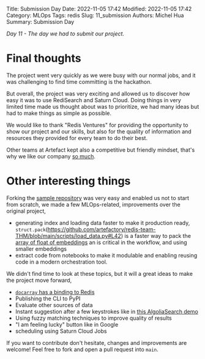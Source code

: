 Title: Submission Day
Date: 2022-11-05 17:42
Modified: 2022-11-05 17:42
Category: MLOps
Tags: redis
Slug: 11_submission
Authors: Michel Hua
Summary: Submission Day

_Day 11 - The day we had to submit our project._

# Final thoughts

The project went very quickly as we were busy with our normal jobs, and it was challenging to find time committing is the hackathon.

But overall, the project was very exciting and allowed us to discover how easy it was to use RediSearch and Saturn Cloud. Doing things in very limited time made us thought about was to prioritize, we had many ideas but had to make things as simple as possible.

We would like to thank "Redis Ventures" for providing the opportunity to show our project and our skills, but also for the quality of information and resources they provided for every team to do their best.

Other teams at Artefact kept also a competitive but friendly mindset, that's why we like our company [so much](https://artefactory.github.io/redis-team-THM/category/team.html).

# Other interesting things

Forking the [sample repository](https://github.com/RedisVentures/redis-arXiv-search) was very easy and enabled us not to start from scratch, we made a few MLOps-related, improvements over the original project,

- generating index and loading data faster to make it production ready, `struct.pack`(https://github.com/artefactory/redis-team-THM/blob/main/scripts/load_data.py#L42) is a faster way to pack the [array of float of embeddings](https://stackoverflow.com/a/9941024/1360476) an is critical in the workflow, and using smaller embeddings
- extract code from notebooks to make it modulable and enabling reusing code in a modern orchestration tool.

We didn't find time to look at these topics, but it will a great ideas to make the project move forward,

- [`docarray` has a binding to Redis](https://docarray.jina.ai/advanced/document-store/redis/)
- Publishing the CLI to PyPI
- Evaluate other sources of data
- Instant suggestion after a few keystrokes like in [this AlgoliaSearch demo](https://algoliacom-search-demo.netlify.app)
- Using fuzzy matching techniques to improve quality of results
- "I am feeling lucky" button like in Google
- scheduling using Saturn Cloud Jobs

If you want to contribute don't hesitate, changes and improvements are welcome! Feel free to fork and open a pull request into `main`.
